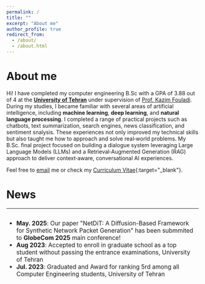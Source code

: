 ```yaml
---
permalink: /
title: ""
excerpt: "About me"
author_profile: true
redirect_from: 
  - /about/
  - /about.html
---
```

About me
======
Hi! I have completed my computer engineering B.Sc with a GPA of 3.88 out of 4 at the <b>[University of Tehran](https://www.topuniversities.com/universities/university-tehran)</b> under supervision of [Prof. Kazim Fouladi](https://scholar.google.com/citations?user=YLOcZDUAAAAJ&hl=en). During my studies, I became familiar with several areas of artificial intelligence, including <b>machine learning</b>, <b>deep learning</b>, and <b>natural language processing</b>. I completed a range of practical projects such as chatbots, text summarization, search engines, news classification, and sentiment snalysis. These experiences not only improved my technical skills but also taught me how to approach and solve real‑world problems. My B.Sc. final project focused on building a dialogue system leveraging Large Language Models (LLMs) and a Retrieval‑Augmented Generation (RAG) approach to deliver context‑aware, conversational AI experiences.

Feel free to [email](mailto:dan.farhangi@ut.ac.ir) me or check my [Curriculum Vitae](/files/DaniyalFarhangi-CV.pdf){:target="_blank"}.

News
======
------
<font size="3">
<div style="overflow-y: auto; max-height: 300px; padding-right: 10px; font-size: 15.5px;">
<ul>
	<li>
		<b>May. 2025</b>: Our paper "NetDiT: A Diffusion-Based Framework for Synthetic Network Packet Generation" has been submmited to <b>GlobeCom 2025</b> main conference!
	</li>
	<li>
		<b>Aug 2023</b>: Accepted to enroll in graduate school as a top student without passing the entrance examinations, University of Tehran
	</li>
	<li>
		<b>Jul. 2023</b>: Graduated and Award for ranking 5rd among all Computer Engineering students, University of Tehran
	</li>
</ul>
</div>
</font>